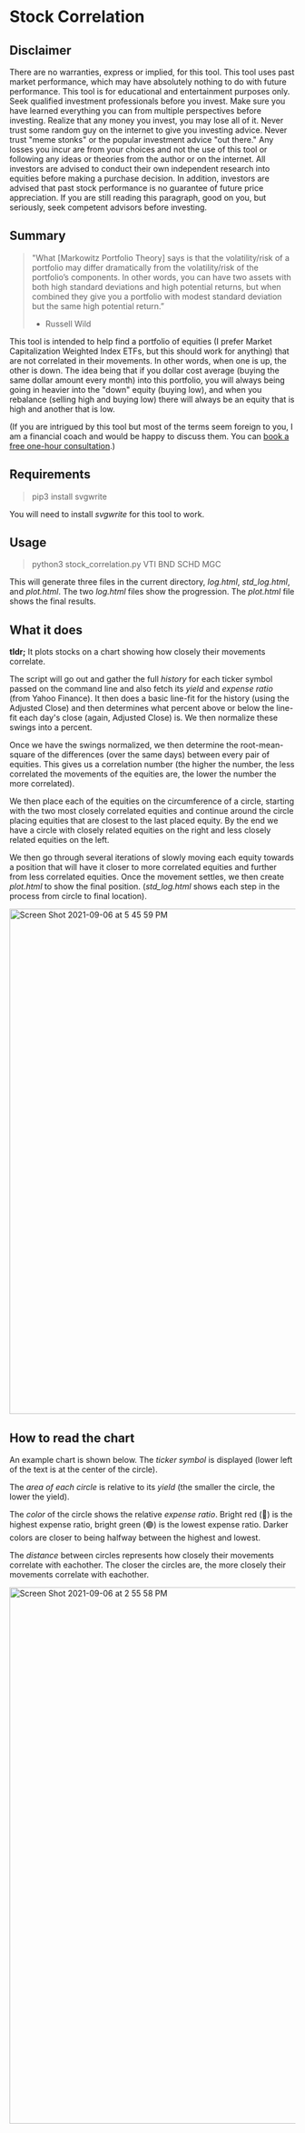 # Stock Correlation

## Disclaimer

There are no warranties, express or implied, for this tool. This tool uses past market performance, which may have absolutely nothing to do with future performance. This tool is for educational and entertainment purposes only. Seek qualified investment professionals before you invest. Make sure you have learned everything you can from multiple perspectives before investing. Realize that any money you invest, you may lose all of it. Never trust some random guy on the internet to give you investing advice. Never trust "meme stonks" or the popular investment advice "out there." Any losses you incur are from your choices and not the use of this tool or following any ideas or theories from the author or on the internet. All investors are advised to conduct their own independent research into equities before making a purchase decision. In addition, investors are advised that past stock performance is no guarantee of future price appreciation. If you are still reading this paragraph, good on you, but seriously, seek competent advisors before investing.

## Summary

> "What [Markowitz Portfolio Theory] says is that the volatility/risk of a portfolio may differ dramatically from the volatility/risk of the portfolio’s components. In other words, you can have two assets with both high standard deviations and high potential returns, but when combined they give you a portfolio with modest standard deviation but the same high potential return.” 
> - Russell Wild

This tool is intended to help find a portfolio of equities (I prefer Market Capitalization Weighted Index ETFs, but this should work for anything) that are not correlated in their movements. In other words, when one is up, the other is down. The idea being that if you dollar cost average (buying the same dollar amount every month) into this portfolio, you will always being going in heavier into the "down" equity (buying low), and when you rebalance (selling high and buying low) there will always be an equity that is high and another that is low.

(If you are intrigued by this tool but most of the terms seem foreign to you, I am a financial coach and would be happy to discuss them. You can [book a free one-hour consultation](https://linktr.ee/resolvetoexcel).)

## Requirements

> pip3 install svgwrite

You will need to install *svgwrite* for this tool to work.

## Usage

> python3 stock_correlation.py VTI BND SCHD MGC

This will generate three files in the current directory, *log.html*, *std_log.html*, and *plot.html*. The two *log.html* files show the progression. The *plot.html* file shows the final results.

## What it does

**tldr;** It plots stocks on a chart showing how closely their movements correlate.

The script will go out and gather the full *history* for each ticker symbol passed on the command line and also fetch its *yield* and *expense ratio* (from Yahoo Finance). It then does a basic line-fit for the history (using the Adjusted Close) and then determines what percent above or below the line-fit each day's close (again, Adjusted Close) is. We then normalize these swings into a percent. 

Once we have the swings normalized, we then determine the root-mean-square of the differences (over the same days) between every pair of equities. This gives us a correlation number (the higher the number, the less correlated the movements of the equities are, the lower the number the more correlated).

We then place each of the equities on the circumference of a circle, starting with the two most closely correlated equities and continue around the circle placing equities that are closest to the last placed equity. By the end we have a circle with closely related equities on the right and less closely related equities on the left.

We then go through several iterations of slowly moving each equity towards a position that will have it closer to more correlated equities and further from less correlated equities. Once the movement settles, we then create *plot.html* to show the final position. (*std_log.html* shows each step in the process from circle to final location).

<img width="889" alt="Screen Shot 2021-09-06 at 5 45 59 PM" src="https://user-images.githubusercontent.com/695749/132264286-ce37fcd2-df0a-477e-b272-864c04765fbf.png">

## How to read the chart

An example chart is shown below. The *ticker symbol* is displayed (lower left of the text is at the center of the circle). 

The *area of each circle* is relative to its *yield* (the smaller the circle, the lower the yield). 

The *color* of the circle shows the relative *expense ratio*. Bright red (🔴) is the highest expense ratio, bright green (🟢) is the lowest expense ratio. Darker colors are closer to being halfway between the highest and lowest.

The *distance* between circles represents how closely their movements correlate with eachother. The closer the circles are, the more closely their movements correlate with eachother.

<img width="944" alt="Screen Shot 2021-09-06 at 2 55 58 PM" src="https://user-images.githubusercontent.com/695749/132262283-421e8568-1b61-47f1-800c-6693c81316a2.png">
